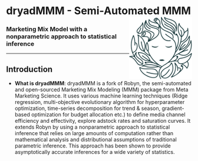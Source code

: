 # dryadMMM - Semi-Automated MMM <img src='data/logo.png' align="right" height="169px" />
### Marketing Mix Model with a nonparametric approach to statistical inference

---

## Introduction

  * **What is dryadMMM**: dryadMMM is a fork of Robyn, the semi-automated and open-sourced Marketing Mix Modeling (MMM) package from Meta 
  Marketing Science. It uses various machine learning techniques (Ridge regression, multi-objective evolutionary algorithm for hyperparameter optimization, time-series decomposition for trend & season, gradient-based optimization for budget allocation etc.) to define media channel efficiency and effectivity, explore adstock rates and saturation curves. It extends Robyn by using a nonparametric approach to statistical inference that relies on large amounts of computation rather than mathematical analysis and distributional assumptions of traditional parametric inference. This approach has been shown to provide asymptotically accurate inferences for a wide variety of statistics.
  
 
